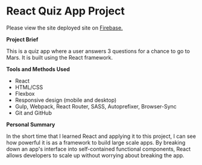 # React Quiz App Project

Please view the site deployed site on [Firebase.](https://mars-quiz.firebaseapp.com)

**Project Brief**

This is a quiz app where a user answers 3 questions for a chance to go to Mars. It is built using the React framework.

**Tools and Methods Used**

- React
- HTML/CSS
- Flexbox
- Responsive design (mobile and desktop)
- Gulp, Webpack, React Router, SASS, Autoprefixer, Browser-Sync
- Git and GitHub

**Personal Summary**

In the short time that I learned React and applying it to this project, I can see how powerful it is as a framework to build large scale apps. By breaking down an app's interface into self-contained functional components, React allows developers to scale up without worrying about breaking the app.
